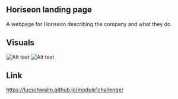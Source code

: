 ## Horiseon landing page
A webpage for Horiseon describing the company and what they do.

## Visuals
![Alt text](https://github.com/lucschwalm/module1challenge/tree/main/assets/images/Site_image.PNG?raw=true)
![Alt text](https://github.com/lucschwalm/module1challenge/tree/main/assets/images/Site_image2.PNG?raw=true)

## Link
https://lucschwalm.github.io/module1challenge/